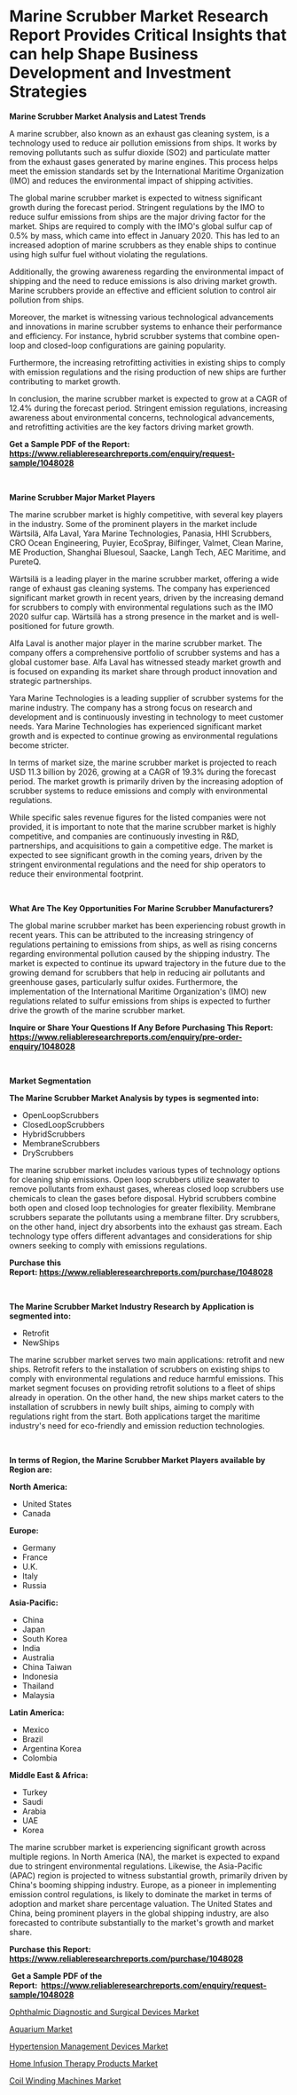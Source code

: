 <p><h1>Marine Scrubber Market Research Report Provides Critical Insights that can help Shape Business Development and Investment Strategies</h1></p><p><strong>Marine Scrubber Market Analysis and Latest Trends</strong></p>
<p><p>A marine scrubber, also known as an exhaust gas cleaning system, is a technology used to reduce air pollution emissions from ships. It works by removing pollutants such as sulfur dioxide (SO2) and particulate matter from the exhaust gases generated by marine engines. This process helps meet the emission standards set by the International Maritime Organization (IMO) and reduces the environmental impact of shipping activities.</p><p>The global marine scrubber market is expected to witness significant growth during the forecast period. Stringent regulations by the IMO to reduce sulfur emissions from ships are the major driving factor for the market. Ships are required to comply with the IMO's global sulfur cap of 0.5% by mass, which came into effect in January 2020. This has led to an increased adoption of marine scrubbers as they enable ships to continue using high sulfur fuel without violating the regulations.</p><p>Additionally, the growing awareness regarding the environmental impact of shipping and the need to reduce emissions is also driving market growth. Marine scrubbers provide an effective and efficient solution to control air pollution from ships.</p><p>Moreover, the market is witnessing various technological advancements and innovations in marine scrubber systems to enhance their performance and efficiency. For instance, hybrid scrubber systems that combine open-loop and closed-loop configurations are gaining popularity.</p><p>Furthermore, the increasing retrofitting activities in existing ships to comply with emission regulations and the rising production of new ships are further contributing to market growth.</p><p>In conclusion, the marine scrubber market is expected to grow at a CAGR of 12.4% during the forecast period. Stringent emission regulations, increasing awareness about environmental concerns, technological advancements, and retrofitting activities are the key factors driving market growth.</p></p>
<p><strong>Get a Sample PDF of the Report:&nbsp; <a href="https://www.reliableresearchreports.com/enquiry/request-sample/1048028">https://www.reliableresearchreports.com/enquiry/request-sample/1048028</a></strong></p>
<p>&nbsp;</p>
<p><strong>Marine Scrubber Major Market Players</strong></p>
<p><p>The marine scrubber market is highly competitive, with several key players in the industry. Some of the prominent players in the market include Wärtsilä, Alfa Laval, Yara Marine Technologies, Panasia, HHI Scrubbers, CRO Ocean Engineering, Puyier, EcoSpray, Bilfinger, Valmet, Clean Marine, ME Production, Shanghai Bluesoul, Saacke, Langh Tech, AEC Maritime, and PureteQ.</p><p>Wärtsilä is a leading player in the marine scrubber market, offering a wide range of exhaust gas cleaning systems. The company has experienced significant market growth in recent years, driven by the increasing demand for scrubbers to comply with environmental regulations such as the IMO 2020 sulfur cap. Wärtsilä has a strong presence in the market and is well-positioned for future growth.</p><p>Alfa Laval is another major player in the marine scrubber market. The company offers a comprehensive portfolio of scrubber systems and has a global customer base. Alfa Laval has witnessed steady market growth and is focused on expanding its market share through product innovation and strategic partnerships.</p><p>Yara Marine Technologies is a leading supplier of scrubber systems for the marine industry. The company has a strong focus on research and development and is continuously investing in technology to meet customer needs. Yara Marine Technologies has experienced significant market growth and is expected to continue growing as environmental regulations become stricter.</p><p>In terms of market size, the marine scrubber market is projected to reach USD 11.3 billion by 2026, growing at a CAGR of 19.3% during the forecast period. The market growth is primarily driven by the increasing adoption of scrubber systems to reduce emissions and comply with environmental regulations.</p><p>While specific sales revenue figures for the listed companies were not provided, it is important to note that the marine scrubber market is highly competitive, and companies are continuously investing in R&D, partnerships, and acquisitions to gain a competitive edge. The market is expected to see significant growth in the coming years, driven by the stringent environmental regulations and the need for ship operators to reduce their environmental footprint.</p></p>
<p>&nbsp;</p>
<p><strong>What Are The Key Opportunities For Marine Scrubber Manufacturers?</strong></p>
<p><p>The global marine scrubber market has been experiencing robust growth in recent years. This can be attributed to the increasing stringency of regulations pertaining to emissions from ships, as well as rising concerns regarding environmental pollution caused by the shipping industry. The market is expected to continue its upward trajectory in the future due to the growing demand for scrubbers that help in reducing air pollutants and greenhouse gases, particularly sulfur oxides. Furthermore, the implementation of the International Maritime Organization's (IMO) new regulations related to sulfur emissions from ships is expected to further drive the growth of the marine scrubber market.</p></p>
<p><strong>Inquire or Share Your Questions If Any Before Purchasing This Report: <a href="https://www.reliableresearchreports.com/enquiry/pre-order-enquiry/1048028">https://www.reliableresearchreports.com/enquiry/pre-order-enquiry/1048028</a></strong></p>
<p>&nbsp;</p>
<p><strong>Market Segmentation</strong></p>
<p><strong>The Marine Scrubber Market Analysis by types is segmented into:</strong></p>
<p><ul><li>OpenLoopScrubbers</li><li>ClosedLoopScrubbers</li><li>HybridScrubbers</li><li>MembraneScrubbers</li><li>DryScrubbers</li></ul></p>
<p><p>The marine scrubber market includes various types of technology options for cleaning ship emissions. Open loop scrubbers utilize seawater to remove pollutants from exhaust gases, whereas closed loop scrubbers use chemicals to clean the gases before disposal. Hybrid scrubbers combine both open and closed loop technologies for greater flexibility. Membrane scrubbers separate the pollutants using a membrane filter. Dry scrubbers, on the other hand, inject dry absorbents into the exhaust gas stream. Each technology type offers different advantages and considerations for ship owners seeking to comply with emissions regulations.</p></p>
<p><strong>Purchase this Report:&nbsp;<a href="https://www.reliableresearchreports.com/purchase/1048028">https://www.reliableresearchreports.com/purchase/1048028</a></strong></p>
<p>&nbsp;</p>
<p><strong>The Marine Scrubber Market Industry Research by Application is segmented into:</strong></p>
<p><ul><li>Retrofit</li><li>NewShips</li></ul></p>
<p><p>The marine scrubber market serves two main applications: retrofit and new ships. Retrofit refers to the installation of scrubbers on existing ships to comply with environmental regulations and reduce harmful emissions. This market segment focuses on providing retrofit solutions to a fleet of ships already in operation. On the other hand, the new ships market caters to the installation of scrubbers in newly built ships, aiming to comply with regulations right from the start. Both applications target the maritime industry's need for eco-friendly and emission reduction technologies.</p></p>
<p>&nbsp;</p>
<p><strong>In terms of Region, the Marine Scrubber Market Players available by Region are:</strong></p>
<p>
    <p> <strong> North America: </strong>
        <ul>
            <li>United States</li>
            <li>Canada</li>
        </ul>
        </p> 
    <p> <strong> Europe: </strong>
        <ul>
            <li>Germany</li>
            <li>France</li>
            <li>U.K.</li>
            <li>Italy</li>
            <li>Russia</li>
        </ul>
        </p> 
    <p> <strong> Asia-Pacific: </strong>
        <ul>
            <li>China</li>
            <li>Japan</li>
            <li>South Korea</li>
            <li>India</li>
            <li>Australia</li>
            <li>China Taiwan</li>
            <li>Indonesia</li>
            <li>Thailand</li>
            <li>Malaysia</li>
        </ul>
        </p> 
    <p> <strong> Latin America: </strong>
        <ul>
            <li>Mexico</li>
            <li>Brazil</li>
            <li>Argentina Korea</li>
            <li>Colombia</li>
        </ul>
        </p> 
    <p> <strong> Middle East & Africa: </strong>
        <ul>
            <li>Turkey</li>
            <li>Saudi</li>
            <li>Arabia</li>
            <li>UAE</li>
            <li>Korea</li>
        </ul>
    </p>
    </p>
<p><p>The marine scrubber market is experiencing significant growth across multiple regions. In North America (NA), the market is expected to expand due to stringent environmental regulations. Likewise, the Asia-Pacific (APAC) region is projected to witness substantial growth, primarily driven by China's booming shipping industry. Europe, as a pioneer in implementing emission control regulations, is likely to dominate the market in terms of adoption and market share percentage valuation. The United States and China, being prominent players in the global shipping industry, are also forecasted to contribute substantially to the market's growth and market share.</p></p>
<p><strong>Purchase this Report: <a href="https://www.reliableresearchreports.com/purchase/1048028">https://www.reliableresearchreports.com/purchase/1048028</a></strong></p>
<p>&nbsp;<strong>Get a Sample PDF of the Report:&nbsp;&nbsp;<a href="https://www.reliableresearchreports.com/enquiry/request-sample/1048028">https://www.reliableresearchreports.com/enquiry/request-sample/1048028</a></strong></p>
<p><strong></strong></p>
<p><p><a href="https://medium.com/@crystalpena2022/ophthalmic-diagnostic-and-surgical-devices-market-research-report-its-history-and-forecast-2023-to-4e545143ae67">Ophthalmic Diagnostic and Surgical Devices Market</a></p><p><a href="https://github.com/luckyshygirl/Market-Research-Report-List-2/blob/main/aquarium-market.md">Aquarium Market</a></p><p><a href="https://medium.com/@crystalpena2022/hypertension-management-devices-market-insight-market-trends-growth-forecasted-from-2023-to-2030-c29eabf1a8f4">Hypertension Management Devices Market</a></p><p><a href="https://medium.com/@crystalpena2022/home-infusion-therapy-products-market-size-market-outlook-and-market-forecast-2023-to-2030-e1ee21ae9d97">Home Infusion Therapy Products Market</a></p><p><a href="https://github.com/gdfhhhj/Market-Research-Report-List-2/blob/main/coil-winding-machines-market.md">Coil Winding Machines Market</a></p></p>